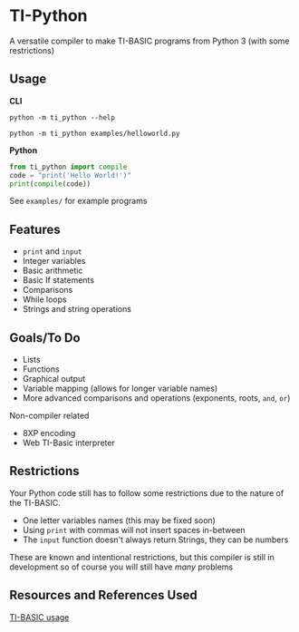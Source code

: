 # TI-Python
A versatile compiler to make TI-BASIC programs from Python 3 (with some restrictions)

## Usage
**CLI**
```
python -m ti_python --help
```
```
python -m ti_python examples/helloworld.py
```

**Python**
```py
from ti_python import compile
code = "print('Hello World!')"
print(compile(code))
```

See `examples/` for example programs

## Features
 - `print` and `input`
 - Integer variables
 - Basic arithmetic
 - Basic If statements
 - Comparisons
 - While loops
 - Strings and string operations

## Goals/To Do
 - Lists
 - Functions
 - Graphical output
 - Variable mapping (allows for longer variable names)
 - More advanced comparisons and operations (exponents, roots, `and`, `or`)

Non-compiler related
 - 8XP encoding
 - Web TI-Basic interpreter

## Restrictions
Your Python code still has to follow some restrictions due to the nature of the TI-BASIC.
 - One letter variables names (this may be fixed soon) 
 - Using `print` with commas will not insert spaces in-between 
 - The `input` function doesn't always return Strings, they can be numbers

These are known and intentional restrictions, but this compiler is still in development so of course you will still have *many* problems

## Resources and References Used
[TI-BASIC usage](http://tibasicdev.wikidot.com/starter-kit)
